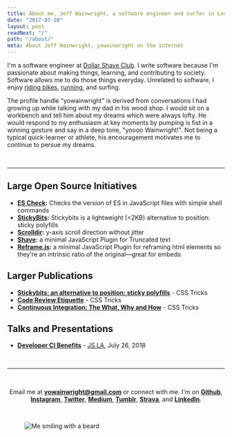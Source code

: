 ```yaml
---
title: About me, Jeff Wainwright, a software engineer and surfer in Los Angeles
date: "2017-07-28"
layout: post
readNext: "/"
path: "/about/"
meta: About Jeff Wainwright, yowainwright on the internet
---
```


I'm a software engineer at [Dollar Shave Club](https://www.dollarshaveclub.com/). I write software because I'm passionate about making things, learning, and contributing to society. Software allows me to do those things everyday. Unrelated to software, I enjoy [riding bikes](https://www.strava.com/athletes/722335), [running](https://www.strava.com/athletes/722335), and surfing.

The profile handle "yowainwright" is derived from conversations I had growing up while talking with my dad in his wood shop. I would sit on a workbench and tell him about my dreams which were always lofty. He would respond to my enthusiasm at key moments by pumping is fist in a winning gesture and say in a deep tone, "yoooo Wainwright!". Not being a typical quick-learner or athlete, his encouragement motivates me to continue to persue my dreams.

<br>

---


## Large Open Source Initiatives

- **[ES Check](https://github.com/dollarshaveclub/es-check):** Checks the version of ES in JavaScript files with simple shell commands
- **[StickyBits](https://github.com/dollarshaveclub/stickybits):** Stickybits is a lightweight (<2KB) alternative to position: sticky polyfills
- **[Scrolldir](https://github.com/dollarshaveclub/scrolldir):** y-axis scroll direction without jitter
- **[Shave](https://github.com/dollarshaveclub/shave):** a minimal JavaScript Plugin for Truncated text
- **[Reframe.js](https://github.com/dollarshaveclub/reframe.js):** a minimal JavaScript Plugin for reframing html elements so they're an intrinsic ratio of the original—great for embeds

## Larger Publications

- **[Stickybits: an alternative to position: sticky polyfills](https://css-tricks.com/stickybits-alternative-position-sticky-polyfills/)** - CSS Tricks
- **[Code Review Etiquette](https://css-tricks.com/code-review-etiquette/)** - CSS Tricks
- **[Continuous Integration: The What, Why and How](https://css-tricks.com/continuous-integration-the-what-why-and-how/)** - CSS Tricks

## Talks and Presentations

- **[Developer CI Benefits](https://github.com/yowainwright/developer-ci-benefits)** - [JS.LA](https://js.la/), July 26, 2018

<br>

---

<br>

<p align="center">Email me at <a href="mailto:yowainwright@gmail.com"><strong>yowainwright@gmail.com</strong></a> or connect with me. I'm on
  <a href="https://github.com/yowainwright"><strong>Github</strong></a>,
  <a href="https://instagram.com/yowainwright"><strong>Instagram</strong></a>,
  <a href="https://twitter.com/yowainwright"><strong>Twitter</strong></a>,
  <a href="https://medium.com/@yowainwright"><strong>Medium</strong></a>,
  <a href="http://ratherbe.in"><strong>Tumblr</strong></a>,
  <a href="https://www.strava.com/athletes/722335"><strong>Strava</strong></a>, and
  <a href="https://www.linkedin.com/in/jeffrywainwright/"><strong>LinkedIn</strong></a>.
</p>

<br>

<figure class="figure--center">
  <img class="media--circular" src="https://yowainwright.imgix.net/portraits/me-smiling.jpg?w=100&h=100&fit=crop&auto=format" alt="Me smiling with a beard" />
</figure>
